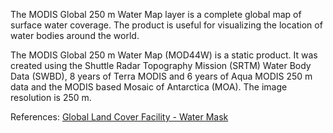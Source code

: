 The MODIS Global 250 m Water Map layer is a complete global map of surface water coverage. The product is useful for visualizing the location of water bodies around the world.

The MODIS Global 250 m Water Map (MOD44W) is a static product. It was created using the Shuttle Radar Topography Mission (SRTM) Water Body Data (SWBD), 8 years of Terra MODIS and 6 years of Aqua MODIS 250 m data and the MODIS based Mosaic of Antarctica (MOA). The image resolution is 250 m.

References: [Global Land Cover Facility - Water Mask](http://glcf.umd.edu/data/watermask/)
